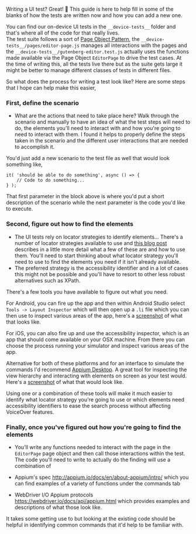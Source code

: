 Writing a UI test? Great! 😬 This guide is here to help fill in some of the blanks of how the tests are written now and how you can add a new one.

You can find our on-device UI tests in the `__device-tests__` folder and that's where all of the code for that really lives.  
The test suite follows a sort of [Page Object Pattern](https://webdriver.io/docs/pageobjects.html), the `__device-tests__/pages/editor-page.js` manages all interactions with the pages and the `__device-tests__/gutenberg-editor.test.js` actually uses the functions made available via the Page Object `EditorPage` to drive the test cases. At the time of writing this, all the tests live there but as the suite gets large it might be better to manage different classes of tests in different files.

So what does the process for writing a test look like? Here are some steps that I hope can help make this easier,

### First, define the scenario

-   What are the actions that need to take place here? Walk through the scenario and manually to have an idea of what the test steps will need to do, the elements you'll need to interact with and how you're going to need to interact with them. I found it helps to properly define the steps taken in the scenario and the different user interactions that are needed to accomplish it.

You'd just add a new scenario to the test file as well that would look something like,

```javscript
it( 'should be able to do something', async () => {
	// Code to do something...
} );
```

That first parameter in the block above is where you'd put a short description of the scenario while the next parameter is the code you'd like to execute.

### Second, figure out how to find the elements

-   The UI tests rely on locator strategies to identify elements... There's a number of locator strategies available to use and [this blog post](https://saucelabs.com/blog/advanced-locator-strategies) describes in a little more detail what a few of these are and how to use them. You'll need to start thinking about what locator strategy you'll need to use to find the elements you need if it isn't already available.
-   The preferred strategy is the accessibility identifier and in a lot of cases this might not be possible and you'll have to resort to other less robust alternatives such as XPath.

There's a few tools you have available to figure out what you need.

For Android, you can fire up the app and then within Android Studio select `Tools -> Layout Inspector` which will then open up a `.li` file which you can then use to inspect various areas of the app, here's a [screenshot](https://d.pr/free/i/anU50R) of what that looks like.

For iOS, you can also fire up and use the accessibility inspector, which is an app that should come available on your OSX machine. From there you can choose the process running your simulator and inspect various areas of the app.

Alternative for both of these platforms and for an interface to simulate the commands I'd recommend [Appium Desktop](https://github.com/appium/appium-desktop/releases/tag/v1.12.1). A great tool for inspecting the view hierarchy and interacting with elements on screen as your test would. Here's a [screenshot](https://d.pr/free/i/GziQ5Q) of what that would look like.

Using one or a combination of these tools will make it much easier to identify what locator strategy you're going to use or which elements need accessibility identifiers to ease the search process without affecting VoiceOver features.

### Finally, once you've figured out how you're going to find the elements

-   You'll write any functions needed to interact with the page in the `EditorPage` page object and then call those interactions within the test. The code you'll need to write to actually do the finding will use a combination of

-   Appium's spec http://appium.io/docs/en/about-appium/intro/ which you can find examples of a variety of functions under the commands tab
-   WebDriver I/O Appium protocols https://webdriver.io/docs/api/appium.html which provides examples and descriptions of what those look like.

It takes some getting use to but looking at the existing code should be helpful in identifying common commands that it'd help to be familiar with.
